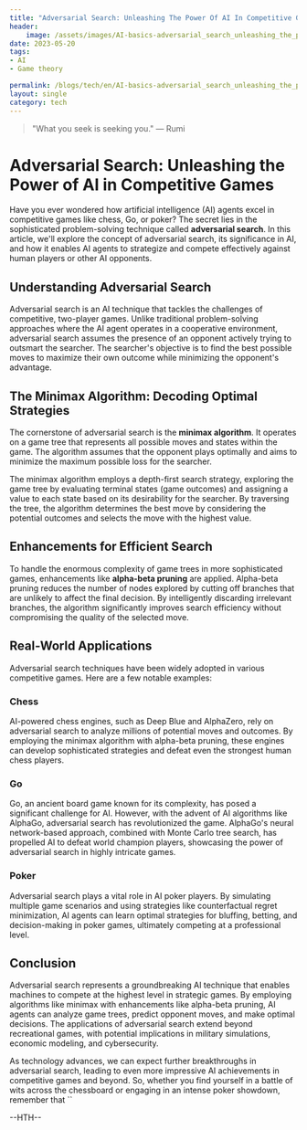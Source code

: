 ```yaml
---
title: "Adversarial Search: Unleashing The Power Of AI In Competitive Games"
header:
    image: /assets/images/AI-basics-adversarial_search_unleashing_the_power_of_ai_in_competitive_games.jpg
date: 2023-05-20
tags:
- AI
- Game theory

permalink: /blogs/tech/en/AI-basics-adversarial_search_unleashing_the_power_of_ai_in_competitive_games
layout: single
category: tech
---
```

> "What you seek is seeking you." — Rumi


# Adversarial Search: Unleashing the Power of AI in Competitive Games

Have you ever wondered how artificial intelligence (AI) agents excel in competitive games like chess, Go, or poker? The secret lies in the sophisticated problem-solving technique called **adversarial search**. In this article, we'll explore the concept of adversarial search, its significance in AI, and how it enables AI agents to strategize and compete effectively against human players or other AI opponents.

## Understanding Adversarial Search

Adversarial search is an AI technique that tackles the challenges of competitive, two-player games. Unlike traditional problem-solving approaches where the AI agent operates in a cooperative environment, adversarial search assumes the presence of an opponent actively trying to outsmart the searcher. The searcher's objective is to find the best possible moves to maximize their own outcome while minimizing the opponent's advantage.

## The Minimax Algorithm: Decoding Optimal Strategies

The cornerstone of adversarial search is the **minimax algorithm**. It operates on a game tree that represents all possible moves and states within the game. The algorithm assumes that the opponent plays optimally and aims to minimize the maximum possible loss for the searcher.

The minimax algorithm employs a depth-first search strategy, exploring the game tree by evaluating terminal states (game outcomes) and assigning a value to each state based on its desirability for the searcher. By traversing the tree, the algorithm determines the best move by considering the potential outcomes and selects the move with the highest value.

## Enhancements for Efficient Search

To handle the enormous complexity of game trees in more sophisticated games, enhancements like **alpha-beta pruning** are applied. Alpha-beta pruning reduces the number of nodes explored by cutting off branches that are unlikely to affect the final decision. By intelligently discarding irrelevant branches, the algorithm significantly improves search efficiency without compromising the quality of the selected move.

## Real-World Applications

Adversarial search techniques have been widely adopted in various competitive games. Here are a few notable examples:

### Chess

AI-powered chess engines, such as Deep Blue and AlphaZero, rely on adversarial search to analyze millions of potential moves and outcomes. By employing the minimax algorithm with alpha-beta pruning, these engines can develop sophisticated strategies and defeat even the strongest human chess players.

### Go

Go, an ancient board game known for its complexity, has posed a significant challenge for AI. However, with the advent of AI algorithms like AlphaGo, adversarial search has revolutionized the game. AlphaGo's neural network-based approach, combined with Monte Carlo tree search, has propelled AI to defeat world champion players, showcasing the power of adversarial search in highly intricate games.

### Poker

Adversarial search plays a vital role in AI poker players. By simulating multiple game scenarios and using strategies like counterfactual regret minimization, AI agents can learn optimal strategies for bluffing, betting, and decision-making in poker games, ultimately competing at a professional level.

## Conclusion

Adversarial search represents a groundbreaking AI technique that enables machines to compete at the highest level in strategic games. By employing algorithms like minimax with enhancements like alpha-beta pruning, AI agents can analyze game trees, predict opponent moves, and make optimal decisions. The applications of adversarial search extend beyond recreational games, with potential implications in military simulations, economic modeling, and cybersecurity.

As technology advances, we can expect further breakthroughs in adversarial search, leading to even more impressive AI achievements in competitive games and beyond. So, whether you find yourself in a battle of wits across the chessboard or engaging in an intense poker showdown, remember that
``

--HTH--
